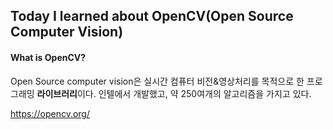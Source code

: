 ## Today I learned about OpenCV(Open Source Computer Vision)

#### What is OpenCV?

Open Source computer vision은 실시간 컴퓨터 비전&영상처리를 목적으로 한 프로그래밍 **라이브러리**이다. 
인텔에서 개발했고, 약 250여개의 알고리즘을 가지고 있다.

https://opencv.org/
